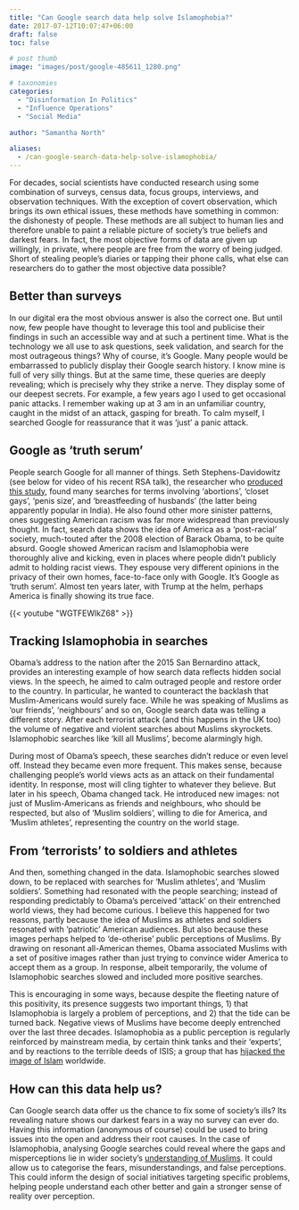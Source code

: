 ```yaml
---
title: "Can Google search data help solve Islamophobia?"
date: 2017-07-12T10:07:47+06:00
draft: false
toc: false

# post thumb
image: "images/post/google-485611_1280.png"

# taxonomies
categories:
  - "Disinformation In Politics"
  - "Influence Operations"
  - "Social Media"

author: "Samantha North"

aliases:
  - /can-google-search-data-help-solve-islamophobia/
---
```


For decades, social scientists have conducted research using some combination of surveys, census data, focus groups, interviews, and observation techniques. With the exception of covert observation, which brings its own ethical issues, these methods have something in common: the dishonesty of people. These methods are all subject to human lies and therefore unable to paint a reliable picture of society’s true beliefs and darkest fears. In fact, the most objective forms of data are given up willingly, in private, where people are free from the worry of being judged. Short of stealing people’s diaries or tapping their phone calls, what else can researchers do to gather the most objective data possible?

## Better than surveys

In our digital era the most obvious answer is also the correct one. But until now, few people have thought to leverage this tool and publicise their findings in such an accessible way and at such a pertinent time. What is the technology we all use to ask questions, seek validation, and search for the most outrageous things? Why of course, it’s Google. Many people would be embarrassed to publicly display their Google search history. I know mine is full of very silly things. But at the same time, these queries are deeply revealing; which is precisely why they strike a nerve. They display some of our deepest secrets. For example, a few years ago I used to get occasional panic attacks. I remember waking up at 3 am in an unfamiliar country, caught in the midst of an attack, gasping for breath. To calm myself, I searched Google for reassurance that it was ‘just’ a panic attack.

## Google as ‘truth serum’

People search Google for all manner of things. Seth Stephens-Davidowitz (see below for video of his recent RSA talk), the researcher who [produced this study](https://www.amazon.co.uk/Everybody-Lies-Internet-Reveals-Really-x/dp/0062390856), found many searches for terms involving ‘abortions’, ‘closet gays’, ‘penis size’, and ‘breastfeeding of husbands’ (the latter being apparently popular in India). He also found other more sinister patterns, ones suggesting American racism was far more widespread than previously thought. In fact, search data shows the idea of America as a ‘post-racial’ society, much-touted after the 2008 election of Barack Obama, to be quite absurd. Google showed American racism and Islamophobia were thoroughly alive and kicking, even in places where people didn’t publicly admit to holding racist views. They espouse very different opinions in the privacy of their own homes, face-to-face only with Google. It’s Google as ‘truth serum’. Almost ten years later, with Trump at the helm, perhaps America is finally showing its true face.

{{< youtube "WGTFEWlkZ68" >}}

## Tracking Islamophobia in searches

Obama’s address to the nation after the 2015 San Bernardino attack, provides an interesting example of how search data reflects hidden social views. In the speech, he aimed to calm outraged people and restore order to the country. In particular, he wanted to counteract the backlash that Muslim-Americans would surely face. While he was speaking of Muslims as ‘our friends’, ‘neighbours’ and so on, Google search data was telling a different story. After each terrorist attack (and this happens in the UK too) the volume of negative and violent searches about Muslims skyrockets. Islamophobic searches like ‘kill all Muslims’, become alarmingly high.

During most of Obama’s speech, these searches didn’t reduce or even level off. Instead they became even more frequent. This makes sense, because challenging people’s world views acts as an attack on their fundamental identity. In response, most will cling tighter to whatever they believe. But later in his speech, Obama changed tack. He introduced new images: not just of Muslim-Americans as friends and neighbours, who should be respected, but also of ‘Muslim soldiers’, willing to die for America, and ‘Muslim athletes’, representing the country on the world stage.

## From ‘terrorists’ to soldiers and athletes

And then, something changed in the data. Islamophobic searches slowed down, to be replaced with searches for ‘Muslim athletes’, and ‘Muslim soldiers’. Something had resonated with the people searching; instead of responding predictably to Obama’s perceived ‘attack’ on their entrenched world views, they had become curious. I believe this happened for two reasons, partly because the idea of Muslims as athletes and soldiers resonated with ‘patriotic’ American audiences. But also because these images perhaps helped to ‘de-otherise’ public perceptions of Muslims. By drawing on resonant all-American themes, Obama associated Muslims with a set of positive images rather than just trying to convince wider America to accept them as a group. In response, albeit temporarily, the volume of Islamophobic searches slowed and included more positive searches.

This is encouraging in some ways, because despite the fleeting nature of this positivity, its presence suggests two important things, 1) that Islamophobia is largely a problem of perceptions, and 2) that the tide can be turned back. Negative views of Muslims have become deeply entrenched over the last three decades. Islamophobia as a public perception is regularly reinforced by mainstream media, by certain think tanks and their ‘experts’, and by reactions to the terrible deeds of ISIS; a group that has [hijacked the image of Islam](https://samanthanorth.com/inciting-the-interwebs-a-short-history-of-isis-propaganda/) worldwide.

## How can this data help us?

Can Google search data offer us the chance to fix some of society’s ills? Its revealing nature shows our darkest fears in a way no survey can ever do. Having this information (anonymous of course) could be used to bring issues into the open and address their root causes. In the case of Islamophobia, analysing Google searches could reveal where the gaps and misperceptions lie in wider society’s [understanding of Muslims](https://samanthanorth.com/images-of-islam-how-fake-news-drives-public-opinion-about-muslims/). It could allow us to categorise the fears, misunderstandings, and false perceptions. This could inform the design of social initiatives targeting specific problems, helping people understand each other better and gain a stronger sense of reality over perception.